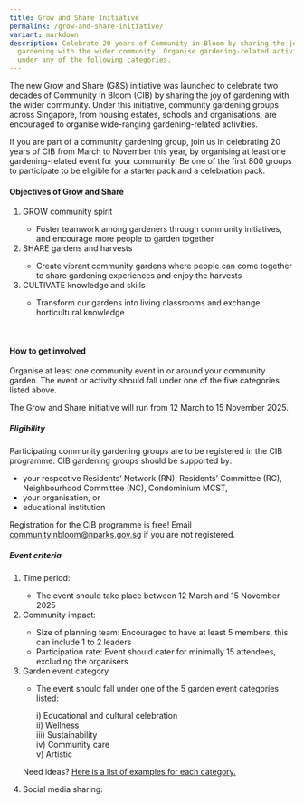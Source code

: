 ```yaml
---
title: Grow and Share Initiative
permalink: /grow-and-share-initiative/
variant: markdown
description: Celebrate 20 years of Community in Bloom by sharing the joy of
  gardening with the wider community. Organise gardening-related activities
  under any of the following categories.
---
```

<section>
<p> The new Grow and Share (G&amp;S) initiative was launched to celebrate two decades of Community In Bloom (CIB) by sharing the joy of gardening with the wider community. 
Under this initiative, community gardening groups across Singapore, from housing estates, schools and organisations, are encouraged to organise wide-ranging gardening-related activities.</p>
	
<p>If you are part of a community gardening group, join us in celebrating 20 years of CIB from March to November this year, by organising at least one gardening-related event for your community! Be one of the first 800 groups to participate to be eligible for a starter pack and a celebration pack.</p>
	</section>
	
<section>
	<h4>Objectives of Grow and Share</h4>
	<ol>
		<li>GROW community spirit</li>
		<ul>
			<li>Foster teamwork among gardeners through community initiatives, and encourage more people to garden together</li></ul>
		<li>SHARE gardens and harvests</li>
		<ul><li>Create vibrant community gardens where people can come together to share gardening experiences and enjoy the harvests</li></ul>
		<li>CULTIVATE knowledge and skills</li>
		<ul><li>Transform our gardens into living classrooms and exchange horticultural knowledge</li></ul>
		</ol></section>
	<br>
	
<section>
		<h4>How to get involved</h4>
		<p>Organise at least one community event in or around your community garden. The event or activity should fall under one of the five categories listed above. </p>
	<p>The Grow and Share initiative will run from 12 March to 15 November 2025.</p>

<h5>Eligibility</h5>
<p>Participating community gardening groups are to be registered in the CIB programme. CIB gardening groups should be supported by:
	</p><ul>
		<li>your respective Residents’ Network (RN), Residents’ Committee (RC), Neighbourhood Committee (NC), Condominium MCST,</li>
		<li>your organisation, or</li>
		<li>educational institution</li>
	</ul><p></p>
	
<p>Registration for the CIB programme is free! Email <a href="mailto:communityinbloom@nparks.gov.sg">communityinbloom@nparks.gov.sg</a> if you are not registered.</p>

<h5>Event criteria</h5>
<ol>
	<li>Time period:</li>
	<ul><li>The event should take place between 12 March and 15 November 2025</li></ul>
	<li>Community impact:</li>
	<ul><li>Size of planning team: Encouraged to have at least 5 members, this can include 1 to 2 leaders</li>
		<li>Participation rate: Event should cater for minimally 15 attendees, excluding the organisers</li></ul>
	<li>Garden event category</li>
	<ul><li>The event should fall under one of the 5 garden event categories listed:</li>
		<p>i) Educational and cultural celebration<br>
			ii) Wellness<br>
			iii) Sustainability<br>
			iv) Community care<br>
			v) Artistic</p>
	</ul>
	<p>Need ideas? <a href="">Here is a list of examples for each category.</a>
	</p><li>Social media sharing:</li>

</ol></section>